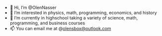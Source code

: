 - 👋 Hi, I’m @OlenNasser
- 👀 I’m interested in physics, math, programming, economics, and history
- 🌱 I’m currently in highschool taking a variety of science, math, programming, and business courses
- 📫 You can email me at @olensbox@outlook.com
